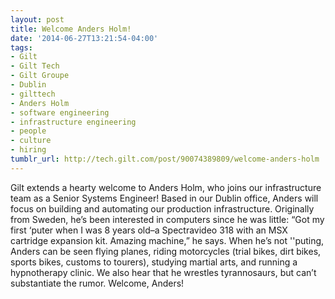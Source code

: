 ```yaml
---
layout: post
title: Welcome Anders Holm!
date: '2014-06-27T13:21:54-04:00'
tags:
- Gilt
- Gilt Tech
- Gilt Groupe
- Dublin
- gilttech
- Anders Holm
- software engineering
- infrastructure engineering
- people
- culture
- hiring
tumblr_url: http://tech.gilt.com/post/90074389809/welcome-anders-holm
---
```



Gilt extends a hearty welcome to Anders Holm, who joins our infrastructure team as a Senior Systems Engineer! Based in our Dublin office, Anders will focus on building and automating our production infrastructure. Originally from Sweden, he’s been interested in computers since he was little: “Got my first ‘puter when I was 8 years old–a Spectravideo 318 with an MSX cartridge expansion kit. Amazing machine,” he says. When he’s not ''puting, Anders can be seen flying planes, riding motorcycles (trial bikes, dirt bikes, sports bikes, customs to tourers), studying martial arts, and running a hypnotherapy clinic. We also hear that he wrestles tyrannosaurs, but can’t substantiate the rumor. Welcome, Anders!


